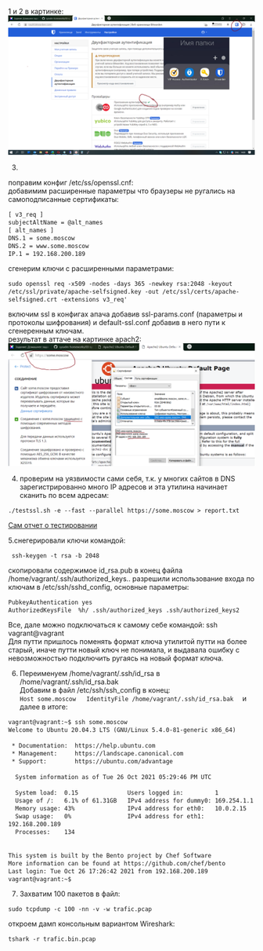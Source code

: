 1 и 2  в картинке:  
![answer in picture](https://github.com/Serg2123/devops-netology/blob/main/bitwarden.png)
  
3.  
поправим конфиг /etc/ss/openssl.cnf:  
добавимим расширенные параметры что браузеры не ругались на самоподписанные сертификаты:  
```
[ v3_req ]  
subjectAltName = @alt_names  
[ alt_names ]  
DNS.1 = some.moscow  
DNS.2 = www.some.moscow  
IP.1 = 192.168.200.189  
```
сгенерим ключи c расширенными параметрами:  
```
sudo openssl req -x509 -nodes -days 365 -newkey rsa:2048 -keyout /etc/ssl/private/apache-selfsigned.key -out /etc/ssl/certs/apache-selfsigned.crt -extensions v3_req'  
```
включим ssl в конфигах апача добавив ssl-params.conf (параметры и протоколы шифрования) и default-ssl.conf добавив в него пути к сгенеренным ключам.  
результат в аттаче на картинке apach2:  
![answer in picture](https://github.com/Serg2123/devops-netology/blob/main/apache2.png)
  
4. проверим на уязвимости сами себя, т.к. у многих сайтов в DNS зарегистрированно много IP адресов и эта утилина начинает сканить по всем адресам:  
```
./testssl.sh -e --fast --parallel https://some.moscow > report.txt  
```
[Сам отчет о тестировании](https://github.com/Serg2123/devops-netology/blob/main/report.txt)

5.снегерировали ключи командой:  
```
 ssh-keygen -t rsa -b 2048  
```
скопировали содержимое id_rsa.pub в конец файла /home/vagrant/.ssh/authorized_keys..
разрешили использование входа по ключам в /etc/ssh/sshd_config, основные параметры:
```
PubkeyAuthentication yes
AuthorizedKeysFile	%h/ .ssh/authorized_keys .ssh/authorized_keys2
```
Все, дале можно подключаться к самому себе командой: ssh vagrant@vagrant  
Для путти пришлось поменять формат ключа утилитой путти на более старый, иначе путти новый ключ не понимала, и выдавала ошибку с невозможностью подключить ругаясь на новый формат ключа.  
  
6. Переименуем /home/vagrant/.ssh/id_rsa в /home/vagrant/.ssh/id_rsa.bak  
Добавим в файл /etc/ssh/ssh_config в конец:  
``
Host some.moscow  
    IdentityFile /home/vagrant/.ssh/id_rsa.bak  
``
и далее в итоге:  
```
vagrant@vagrant:~$ ssh some.moscow
Welcome to Ubuntu 20.04.3 LTS (GNU/Linux 5.4.0-81-generic x86_64)

 * Documentation:  https://help.ubuntu.com
 * Management:     https://landscape.canonical.com
 * Support:        https://ubuntu.com/advantage

  System information as of Tue 26 Oct 2021 05:29:46 PM UTC

  System load:  0.15              Users logged in:         1
  Usage of /:   6.1% of 61.31GB   IPv4 address for dummy0: 169.254.1.1
  Memory usage: 43%               IPv4 address for eth0:   10.0.2.15
  Swap usage:   0%                IPv4 address for eth1:   192.168.200.189
  Processes:    134


This system is built by the Bento project by Chef Software
More information can be found at https://github.com/chef/bento
Last login: Tue Oct 26 17:26:42 2021 from 192.168.200.189
vagrant@vagrant:~$
```
7. Захватим 100 пакетов в файл:  
```
sudo tcpdump -c 100 -nn -v -w trafic.pcap  
```
откроем дамп консольным вариантом Wireshark:  
```
tshark -r trafic.bin.pcap  
```


